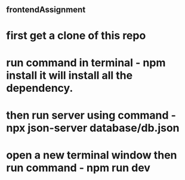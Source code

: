 ## frontendAssignment
# first get a clone of this repo <br/>
# run command in terminal - npm install it will install all the dependency.<br/>
# then run server using command -  npx json-server database/db.json<br/>
# open a new terminal window then run command - npm run dev
